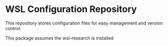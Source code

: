 # WSL Configuration Repository

This repository stores configuration files for easy management and version control.

This package assumes the wsl-research is installed
